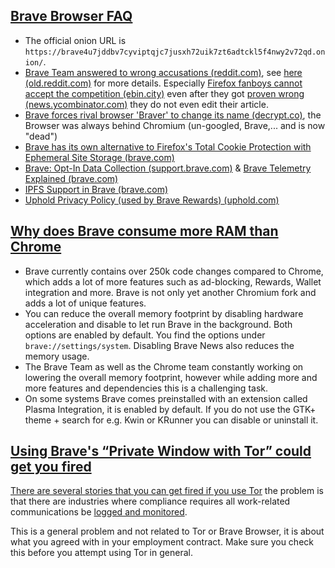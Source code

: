 ## [Brave Browser FAQ](#brave-browser-faq)

- The official onion URL is `https://brave4u7jddbv7cyviptqjc7jusxh72uik7zt6adtckl5f4nwy2v72qd.onion/`.
- [Brave Team answered to wrong accusations (reddit.com)](https://np.reddit.com/r/brave_browser/comments/nw7et2/i_just_read_a_post_on_rprivacytoolsio_and_wtf/h18fxec/?context=3), see [here (old.reddit.com)](https://old.reddit.com/r/CryptoCurrency/comments/nxce6t/brave_browser_scam_a_fake_privacy_browser_sharing/h1ely5i/) for more details. Especially [Firefox fanboys cannot accept the competition (ebin.city)](http://ebin.city/~werwolf/posts/brave-is-shit/) even after they got [proven wrong (news.ycombinator.com)](https://news.ycombinator.com/item?id=27552530) they do not even edit their article.
- [Brave forces rival browser 'Braver' to change its name (decrypt.co)](https://decrypt.co/35146/brave-forces-rival-browser-braver-change-name), the Browser was always behind Chromium (un-googled, Brave,... and is now "dead")
- [Brave has its own alternative to Firefox's Total Cookie Protection with Ephemeral Site Storage (brave.com)](https://brave.com/privacy-updates/7-ephemeral-storage/)
- [Brave: Opt-In Data Collection (support.brave.com)](https://support.brave.com/hc/en-us/articles/4409406835469) & [Brave Telemetry Explained (brave.com)](https://brave.com/popular-browsers-first-run/)
- [IPFS Support in Brave (brave.com)](https://brave.com/ipfs-support/)
- [Uphold Privacy Policy (used by Brave Rewards) (uphold.com)](https://uphold.com/en/legal/privacy-policy)


## [Why does Brave consume more RAM than Chrome](#why-does-brave-consume-more-ram-than-chrome)

- Brave currently contains over 250k code changes compared to Chrome, which adds a lot of more features such as ad-blocking, Rewards, Wallet integration and more. Brave is not only yet another Chromium fork and adds a lot of unique features.
- You can reduce the overall memory footprint by disabling hardware acceleration and disable to let run Brave in the background. Both options are enabled by default. You find the options under `brave://settings/system`. Disabling Brave News also reduces the memory usage.
- The Brave Team as well as the Chrome team constantly working on lowering the overall memory footprint, however while adding more and more features and dependencies this is a challenging task.
- On some systems Brave comes preinstalled with an extension called Plasma Integration, it is enabled by default. If you do not use the GTK+ theme + search for e.g. Kwin or KRunner you can disable or uninstall it.


## [Using Brave's “Private Window with Tor” could get you fired](#using-brave-s--private-window-with-tor--could-get-you-fired)

[There are several stories that you can get fired if you use Tor](https://old.reddit.com/r/cscareerquestions/comments/rsdg0r/til_pressing_altshiftn_in_brave_browser_will/) the problem is that there are industries where compliance requires all work-related communications be [logged and monitored](https://www.cnbc.com/2021/12/17/jpmorgan-agrees-to-125-million-fine-for-letting-employees-use-whatsapp-to-evade-regulators.html).

This is a general problem and not related to Tor or Brave Browser, it is about what you agreed with in your employment contract. Make sure you check this before you attempt using Tor in general.
